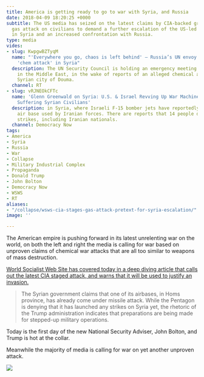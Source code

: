 ```yaml
---
title: America is getting ready to go to war with Syria, and Russia
date: 2018-04-09 18:20:25 +0000
subtitle: The US media has seized on the latest claims by CIA-backed groups of a poison
  gas attack on civilians to demand a further escalation of the US-led war for regime-change
  in Syria and an increased confrontation with Russia.
type: media
vides:
- slug: KwpgwBZTyqM
  name: "'Everywhere you go, chaos is left behind' – Russia’s UN envoy to US over
    'chem attack' in Syria"
  description: The UN Security Council is holding an emergency meeting on security
    in the Middle East, in the wake of reports of an alleged chemical attack in the
    Syrian city of Douma.
  channel: RT
- slug: vRJNEOkCFTc
  name: 'Glenn Greenwald on Syria: U.S. & Israel Revving Up War Machine Won’t Help
    Suffering Syrian Civilians'
  description: in Syria, where Israeli F-15 bomber jets have reportedly bombed a Syrian
    air base used by Iranian forces. There are reports that 14 people died in the
    strikes, including Iranian nationals.
  channel: Democracy Now
tags:
- America
- Syria
- Russia
- War
- Collapse
- Military Industrial Complex
- Propaganda
- Donald Trump
- John Bolton
- Democracy Now
- WSWS
- RT
aliases:
- "/collapse/wsws-cia-stages-gas-attack-pretext-for-syria-escalation/"
image: ''

---
```

The American empire is pushing forward in its latest unrelenting war on the world, on both the left and right the media is calling for war based on unproven claims of chemical war attacks that are all too similar to weapons of mass destruction.

[World Socialist Web Site has covered today in a deep diving article that calls out the latest CIA staged attack, and warns that it will be used to justify an invasion.](http://www.wsws.org/en/articles/2018/04/09/pers-a09.html "CIA stages gas attack pretext for Syria escalation")

> The Syrian government claims that one of its airbases, in Homs province, has already come under missile attack. While the Pentagon is denying that it has launched any strikes on Syria yet, the rhetoric of the Trump administration indicates that preparations are being made for stepped-up military operations.

Today is the first day of the new National Security Adviser, John Bolton, and Trump is hot at the collar.

Meanwhile the majority of media is calling for war on yet another unproven attack.

![](/uploads/2018/04/10/2018-04-09-war-on-syria.jpg)
